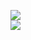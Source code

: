 [![](https://img.shields.io/badge/Made%20With-Github%20Spray-lightgrey.svg?style=for-the-badge&logo=github)](https://github.com/Annihil/github-spray#16649)  
[![](https://i.imgur.com/2DrTn0Z.gif)](https://github.com/Annihil/github-spray)